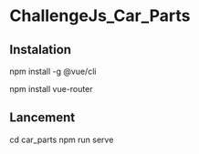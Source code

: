 # ChallengeJs_Car_Parts

## Instalation ##

npm install -g @vue/cli

npm install vue-router

## Lancement ##

cd car_parts
npm run serve